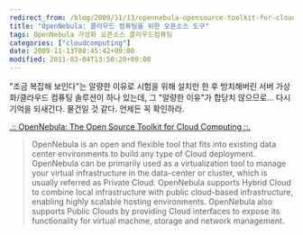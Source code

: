```yaml
---
redirect_from: /blog/2009/11/13/opennebula-opensource-toolkit-for-cloud-computing/
title: "OpenNebula: 클라우드 컴퓨팅을 위한 오픈소스 도구"
tags: OpenNebula 가상화 오픈소스 클라우드컴퓨팅
categories: ["cloudcomputing"]
date: 2009-11-13T08:45:42+09:00
modified: 2011-03-04T13:50:20+09:00
---
```

"조금 복잡해 보인다"는 알량한 이유로 시험을 위해 설치만 한 후 방치해버린
서버 가상화/클라우드 컴퓨팅 솔루션이 하나 있는데, 그 "알량한 이유"가 합당치
않으므로... 다시 기억을 되새긴다. 물건일 것 같다. 언제든 꼭 확인하라.

[.:: OpenNebula: The Open Source Toolkit for Cloud Computing ::.](http://www.opennebula.org/)

> OpenNebula is an open and flexible tool that fits into existing data center environments to build any type of Cloud deployment. OpenNebula can be primarily used as a virtualization tool to manage your virtual infrastructure in the data-center or cluster, which is usually referred as Private Cloud. OpenNebula supports Hybrid Cloud to combine local infrastructure with public cloud-based infrastructure, enabling highly scalable hosting environments. OpenNebula also supports Public Clouds by providing Cloud interfaces to expose its functionality for virtual machine, storage and network management.

